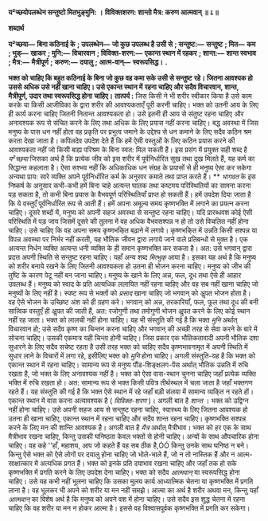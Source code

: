 **य²च्छयोपलब्धेन सन्तुष्टो मितभुङ्मुनि: ।** **विविक्तशरण: शान्तो मैत्र: करुण आत्मवान् ॥ ८॥** 

**शब्दार्थ** 

**य²च्छया—** **बिना कठिनाई के** **; उपलब्धेन—** **जो कुछ उपलब्ध है उसी से** **; सन्तुष्ट:—** **सन्तुष्ट** **; मित—** **कम** **; भुक्—** **खाकर** **; मुनि:—** **विचारवान** **; विविक्त-शरण:—** **एकान्त स्थान में रहकर** **; शान्त:—** **शान्त स्वभाव** **; मैत्र:—** **मैत्रीपूर्ण** **;** **करुण:—** **दयालु** **; आत्म-वान्—** **स्वरूपसिद्ध।** **.** 

**भक्त को चाहिए कि बहुत कठिनाई के बिना जो कुछ वह कमा सके उसी से सन्तुष्ट** **रहे। जितना आवश्यक हो उससे अधिक उसे नहीं खाना चाहिए। उसे एकान्त स्थान में** **रहना चाहिए और सदैव विचारवान, शान्त, मैत्रीपूर्ण, उदार तथा स्वरूपसिद्ध होना** **चाहिए।** **तात्पर्य :** जिस किसी ने भी शरीर स्वीकार किया है उसे काम करके या किसी आजीविका के द्वारा शरीर की आवश्यकताएँ पूरी करनी चाहिए। भक्त को उतनी आय के लिए ही कार्य करना चाहिए जितनी नितान्त आवश्यकता हो। उसे इतनी ही आय से संतुष्ट रहना चाहिए और अनावश्यक रूप से संचित करने के लिए तथा अधिक के लिए प्रयास नहीं करना चाहिए। बद्ध अवस्था में जिस मनुष्य के पास धन नहीं होता वह प्रकृति पर प्रभुत्व जमाने के उद्देश्य से धन कमाने के लिए सदैव कठिन श्रम करता देखा जाता है। कपिलदेव उपदेश देते हैं कि हमें ऐसी वस्तुओं के लिए कठिन प्रयास करने की आवश्यकता नहीं जो किसी बाह्य परिश्रम के बिना स्वत: मिल सकती हैं। इस प्रसंग में प्रयुक्त सही शब्द है *य²च्छया* जिसका अर्थ है कि प्रत्येक जीव को इस शरीर में पूर्वनिर्धारित सुख तथा दुख मिलते हैं, यह कर्म का सिद्धान्त कहलाता है। ऐसा सश्भव नहीं कि अधिकाधिक धन संग्रह के प्रयासों से ही मनुष्य ऐसा कर सकेगा अन्यथा प्राय: सारे व्यक्ति अपने पूर्वनिर्धारित कर्म के अनुसार कमाते तथा प्राप्त करते हैं। ** *भागवत* के इस निष्कर्ष के अनुसार कभी-कभी हमें बिना चाहे अत्यन्त घातक तथा कष्टमय परिस्थितियों का सामना करना पड़ सकता है, तो कभी बिना प्रयास के वैभवपूर्ण परिस्थितियाँ प्राप्त हो सकती हैं। हमें उपदेश दिया जाता है कि ये वस्तुएँ पूर्वनिर्धारित रूप से आती हैं। हमें अपना अमूल्य समय कृष्णभक्ति में लगाने का प्रयत्न करना चाहिए। दूसरे शब्दों में, मनुष्य को अपनी सहज अवस्था से सन्तुष्ट रहना चाहिए। यदि प्रारब्धवश कोई ऐसी परिस्थिति में पड़ जाय जिसमें दूसरे की तुलना में वह अधिक वैभवसश्पन्न न हो तो उसे विचलित नहीं होना चाहिए। उसे चाहिए कि वह अपना समय कृष्णभकि्त बढ़ाने में लगावे। कृष्णभकि्त में उन्नति किसी सश्पन्न या विपन्न अवस्था पर निर्भर नहीं करती, यह भौतिक जीवन द्वारा लगाये जाने वाले प्रतिबन्धों से मुक्त है। एक अत्यन्त निर्धन व्यक्ति अत्यन्त धनी व्यक्ति के ही समान कृष्णभक्ति कर सकता है। अत: उसे भगवान् द्वारा प्रदत्त अपनी स्थिति से सन्तुष्ट रहना चाहिए। यहाँ अन्य शब्द *मित्भुक्* आया है। इसका यह अर्थ है कि मनुष्य को शरीर बनाये रखने के लिए जितनी आवश्यकता हो उतना ही भोजन करना चाहिए। मनुष्य को जीभ की तुष्टि के कारण पेटू नहीं बन जाना चाहिए। मनुष्य के खाने के लिए अन्न, फल, दूध तथा ऐसे ही आहार उपलब्ध हैं। मनुष्य को स्वाद के प्रति अत्यधिक ललायित नहीं रहना चाहिए और वह सब नहीं खाना चाहिए जो मनुष्यों के लिए नहीं है। स्पष्ट रूप से भक्तों को *प्रसाद* खाना चाहिए जो भगवान् को अॢपत भोजन होता है। वह ऐसे भोजन के उच्छिष्ट अंश को ही ग्रहण करे। भगवान् को अन्न, तरकारियाँ, फल, फूल तथा दूध की बनी सात्विक वस्तुएँ ही अॢपत की जाती हैं, अत: रजोगुणी तथा तमोगुणी भोजन अॢपत करने के लिए कोई स्थान नहीं रह जाता। भक्त को लालची नहीं होना चाहिए। यह भी संस्तुति की गई है कि भक्त *मुनि* अर्थात् विचारवान हो; उसे सदैव कृष्ण का चिन्तन करना चाहिए और भगवान् की अच्छी तरह से सेवा करने के बारे में सोचना चाहिए। उसकी एकमात्र यही चिन्ता होनी चाहिए। जिस प्रकार एक भौतिकतावादी अपनी भौतिक दशा सुधारने के लिए सदैव सचेष्ट रहता है उसी तरह भक्त को चाहिए सदैव कृष्णभावनामृत में अपनी स्थिति में सुधार लाने के विचारों में लगा रहे, इसीलिए भक्त को *मुनि* होना चाहिए। अगली संस्तुति-यह है कि भक्त को एकान्त स्थान में रहना चाहिए। सामान्य रूप से मनुष्य पौंड-शिङ्क्षलग-पेंस अर्थात् भौतिक उन्नति में रुचि रखता है, जो भक्त के लिए अनावश्यक नहीं है। भक्त को ऐसा वास-स्थान चुनना चाहिए जहाँ प्रत्येक व्यक्ति भक्ति में रुचि रखता हो। अत: सामान्य रूप से भक्त किसी पवित्र तीर्थस्थल में चला जाता है जहाँ भक्तगण रहते हैं। यह संस्तुति की गई है कि भक्त ऐसे स्थान में रहे जहाँ बड़ी संलया में सामान्य व्यकि्त न रहते हों। एकान्त स्थान में वास करना अत्यावश्यक है ( *विविक्त-शरण* )। अगली बात है *शान्त* । भक्त को उद्विग्न नहीं होना चाहिए। उसे अपनी सहज आय से सन्तुष्ट रहना चाहिए, स्वास्थ्य के लिए जितना आवश्यक हो उतना ही खाना चाहिए, एकान्त स्थान में रहना चाहिए और सदैव शान्त रहना चाहिए। कृष्णभक्ति सश्पन्न करने के लिए मन की शान्ति आवश्यक है। अगली बात है *मैत्र* अर्थात् मैत्रीभाव। भक्त को हर एक के साथ मैत्रीभाव रखना चाहिए, किन्तु उसकी घनिष्ठता केवल भक्तों से होनी चाहिए। अन्यों के साथ औपचारिक होना चाहिए। वह कहे ''हाँ, महाशय, आप जो कहते हैं वह सब ठीक है,ÓÓ किन्तु उनके साथ घनिष्ठ न बने। किन्तु ऐसे भक्त को ऐसे लोगों पर दयालु होना चाहिए जो भोले-भाले हैं, जो न तो नास्तिक हैं और न आत्म-साक्षात्कार में अत्यधिक प्रगत हैं। भक्त को इनके प्रति दयाभाव रखना चाहिए और जहाँ तक हो सके कृष्णभक्ति में प्रगति करने के लिए उपदेश देना चाहिए। भक्त को सदैव *आत्मवान्* या स्वरूपसिद्ध होना चाहिए। उसे यह कभी नहीं भूलना चाहिए कि उसका मुलय कार्य आध्यात्मिक चेतना या कृष्णभक्ति में प्रगति लाना है। वह भूलकर भी अपने को शरीर या मन नहीं समझे। आत्मा का अर्थ है शरीर अथवा मन, किन्तु यहाँ *आत्मवान्* का विशेष अर्थ है कि मनुष्य को अपने वश में होना चाहिए। उसे सदैव इस शुद्ध चेतना में रहना चाहिए कि वह शरीर या मन न होकर आत्मा है। इससे वह विश्वासपूर्वक कृष्णभक्ति में प्रगति कर सकेगा।  